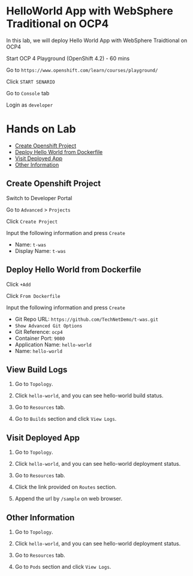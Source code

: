 # HelloWorld App with WebSphere Traditional on OCP4

In this lab, we will deploy Hello World App with WebSphere Traidtional on OCP4

Start OCP 4 Playground (OpenShift 4.2) - 60 mins

Go to `https://www.openshift.com/learn/courses/playground/`

Click `START SENARIO`

Go to `Console` tab

Login as `developer`


# Hands on Lab

- [Create Openshift Project](#create-openshift-project)
- [Deploy Hello World from Dockerfile](#deploy-hello-world-from-dockerfile)
- [Visit Deployed App](#visit-deployed-app)
- [Other Information](#other-information)


## Create Openshift Project

Switch to Developer Portal

Go to `Advanced` > `Projects`

Click `Create Project`

Input the following information and press `Create` 
- Name: `t-was`
- Display Name: `t-was`


## Deploy Hello World from Dockerfile

Click `+Add`

Click `From Dockerfile`

Input the following information and press `Create`
- Git Repo URL: `https://github.com/TechNetDemo/t-was.git`
- `Show Advanced Git Options`
- Git Reference: `ocp4`
- Container Port: `9080`
- Application Name: `hello-world`
- Name: `hello-world`


## View Build Logs

1. Go to `Topology`. 


2. Click `hello-world`, and you can see hello-world build status.


3. Go to `Resources` tab.


4. Go to `Builds` section and click `View Logs`.


## Visit Deployed App

1. Go to `Topology`. 


2. Click `hello-world`, and you can see hello-world deployment status.


3. Go to `Resources` tab.


4. Click the link provided on `Routes` section.


5. Append the url by `/sample` on web browser.



## Other Information

1. Go to `Topology`. 


2. Click `hello-world`, and you can see hello-world deployment status.


3. Go to `Resources` tab.


4. Go to `Pods` section and click `View Logs`.






